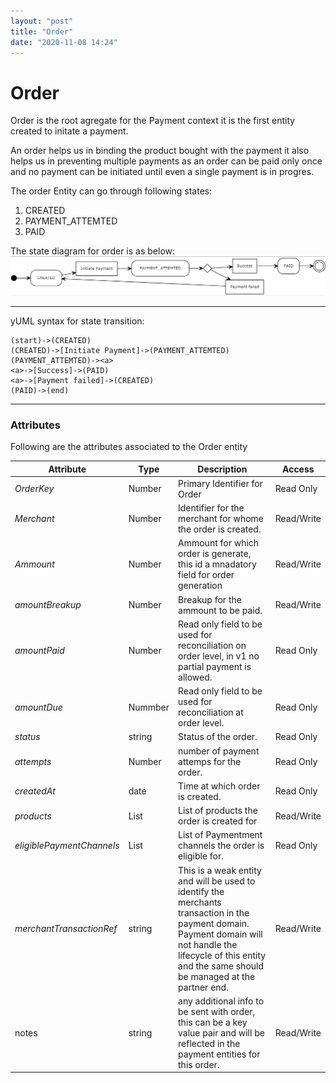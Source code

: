 ```yaml
---
layout: "post"
title: "Order"
date: "2020-11-08 14:24"
---
```


# Order
Order is the root agregate for the Payment context it is the  first entity created to initate a payment.

An order helps us in binding the product bought with the payment it also helps us in preventing multiple payments as an order can be paid only once and no payment can be initiated until even a single payment is in progres.

The order Entity can go through following states:
1. CREATED
2. PAYMENT_ATTEMTED
3. PAID

The state diagram for order is as below:
![State transition Diagram](/images/2020/11/stateDiagram.png)
________________________________
yUML syntax for state transition:
```yuml:activity:scruffy
(start)->(CREATED)
(CREATED)->[Initiate Payment]->(PAYMENT_ATTEMTED)
(PAYMENT_ATTEMTED)-><a>
<a>->[Success]->(PAID)
<a>->[Payment failed]->(CREATED)
(PAID)->(end)
```
_________________________________

### Attributes
Following are the attributes associated to the Order entity

| Attribute | Type        | Description |Access  |
| --------- | ----------- |------------ |------- |
| _OrderKey_  | Number | Primary Identifier  for Order | Read Only |
| _Merchant_  | Number  | Identifier for the merchant for whome the order is created. |  Read/Write |
| _Ammount_ | Number | Ammount for which order is generate, this id a mnadatory field for order generation | Read/Write |
| _amountBreakup_   | Number   | Breakup for the ammount to be paid.  | Read/Write  |
| _amountPaid_   | Number | Read only field to be used for reconciliation on order level, in v1 no partial payment is allowed.  | Read Only  |
| _amountDue_ | Nummber |  Read only field to be used for reconciliation at order level. | Read Only |
| _status_  | string | Status of the order.  |  Read Only |
| _attempts_  | Number  |  number of payment attemps for the order. | Read Only  |
| _createdAt_  | date  | Time at which order is created.  | Read Only  |
| _products_  | List<Product>  |  List of products the order is created for | Read/Write  |
|  _eligiblePaymentChannels_ | List<PaymentChannels>  |  List of Paymentment channels the order is eligible for. | Read Only  |
| _merchantTransactionRef_ | string  | This is a weak entity and will be used to identify the merchants transaction in the payment domain.  <br> Payment domain will not handle the lifecycle of this entity and the same should be managed at the partner end.   | Read/Write  |
| notes  | string  | any additional info to be sent with order, this can be a key value pair and will be reflected in the payment entities for this order.   | Read/Write |
